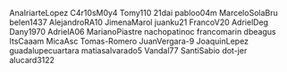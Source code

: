 AnaIriarteLopez
C4r10sM0y4
Tomy110
21dai
pabloo04m
MarceloSolaBru
belen1437 
AlejandroRA10
JimenaMarol
juanku21
FrancoV20
AdrielDeg
Dany1970
AdrielA06
MarianoPiastre
nachopatinoc
francomarin
dbeagus
ItsCaaam
MicaAsc
Tomas-Romero
JuanVergara-9
JoaquinLepez
guadalupecuartara
matiasalvarado5
Vandal77
SantiSabio
dot-jer
alucard3122